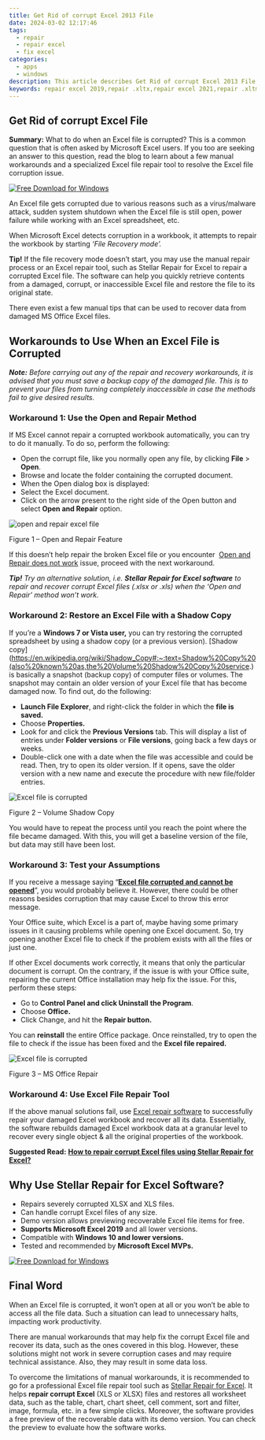 ```yaml
---
title: Get Rid of corrupt Excel 2013 File
date: 2024-03-02 12:17:46
tags: 
  - repair
  - repair excel
  - fix excel
categories: 
  - apps
  - windows
description: This article describes Get Rid of corrupt Excel 2013 File
keywords: repair excel 2019,repair .xltx,repair excel 2021,repair .xltm
---
```


## Get Rid of corrupt Excel File

**Summary:** What to do when an Excel file is corrupted? This is a common question that is often asked by Microsoft Excel users. If you too are seeking an answer to this question, read the blog to learn about a few manual workarounds and a specialized Excel file repair tool to resolve the Excel file corruption issue.

[![Free Download for Windows](https://www.stellarinfo.com/images/free-download-windows.png)](https://tools.techidaily.com/stellardata-recovery/repaire-for-excel/ "Free Download for Windows")

An Excel file gets corrupted due to various reasons such as a virus/malware attack, sudden system shutdown when the Excel file is still open, power failure while working with an Excel spreadsheet, etc.

When Microsoft Excel detects corruption in a workbook, it attempts to repair the workbook by starting _‘File Recovery mode’._

**Tip!** If the file recovery mode doesn’t start, you may use the manual repair process or an Excel repair tool, such as Stellar Repair for Excel to repair a corrupted Excel file. The software can help you quickly retrieve contents from a damaged, corrupt, or inaccessible Excel file and restore the file to its original state.

There even exist a few manual tips that can be used to recover data from damaged MS Office Excel files.

## **Workarounds to Use When an Excel File is Corrupted**

**_Note:_** _Before carrying out any of the repair and recovery workarounds, it is advised that you must save a backup copy of the damaged file. This is to prevent your files from turning completely inaccessible in case the methods fail to give desired results._

### **Workaround 1: Use the Open and Repair Method**

If MS Excel cannot repair a corrupted workbook automatically, you can try to do it manually. To do so, perform the following:

- Open the corrupt file, like you normally open any file, by clicking **File** > **Open**.
- Browse and locate the folder containing the corrupted document.
- When the Open dialog box is displayed:
- Select the Excel document.
- Click on the arrow present to the right side of the Open button and select **Open and Repair** option.

![open and repair excel file](https://cdn-cmlep.nitrocdn.com/DLSjJVyzoVcUgUSBlgyEUoGMDKLbWXQr/assets/images/optimized/rev-2658c43/www.stellarinfo.com/blog/wp-content/uploads/2020/07/open-and-repair.jpg)

Figure 1 – Open and Repair Feature

If this doesn’t help repair the broken Excel file or you encounter  [Open and Repair does not work](https://tools.techidaily.com/stellardata-recovery/repaire-for-excel/) issue, proceed with the next workaround.

**_Tip!_** _Try an alternative solution, i.e._ **_Stellar Repair for Excel software_** _to repair and recover corrupt Excel files (.xlsx or .xls) when the ‘Open and Repair’ method won’t work._  

### **Workaround 2: Restore an Excel File with a Shadow Copy**

If you’re a **Windows 7 or Vista user,** you can try restoring the corrupted spreadsheet by using a shadow copy (or a previous version). [Shadow copy](<https://en.wikipedia.org/wiki/Shadow_Copy#:~:text=Shadow%20Copy%20(also%20known%20as,the%20Volume%20Shadow%20Copy%20service>.) is basically a snapshot (backup copy) of computer files or volumes. The snapshot may contain an older version of your Excel file that has become damaged now. To find out, do the following:

- **Launch File Explorer**, and right-click the folder in which the **file is saved.**
- Choose **Properties.**
- Look for and click the **Previous Versions** tab. This will display a list of entries under **Folder versions** or **File versions**, going back a few days or weeks.
- Double-click one with a date when the file was accessible and could be read. Then, try to open its older version. If it opens, save the older version with a new name and execute the procedure with new file/folder entries.

![Excel file is corrupted](https://cdn-cmlep.nitrocdn.com/DLSjJVyzoVcUgUSBlgyEUoGMDKLbWXQr/assets/images/optimized/rev-2658c43/www.stellarinfo.com/blog/wp-content/uploads/2017/09/Shadow-copy.png)

Figure 2 – Volume Shadow Copy

You would have to repeat the process until you reach the point where the file became damaged. With this, you will get a baseline version of the file, but data may still have been lost.

### **Workaround 3: Test your Assumptions**

If you receive a message saying “[**Excel file corrupted and cannot be opened**](https://tools.techidaily.com/stellardata-recovery/repaire-for-excel/)”, you would probably believe it. However, there could be other reasons besides corruption that may cause Excel to throw this error message.

Your Office suite, which Excel is a part of, maybe having some primary issues in it causing problems while opening one Excel document. So, try opening another Excel file to check if the problem exists with all the files or just one.

If other Excel documents work correctly, it means that only the particular document is corrupt. On the contrary, if the issue is with your Office suite, repairing the current Office installation may help fix the issue. For this, perform these steps:

- Go to **Control Panel and click Uninstall** **the Program**.
- Choose **Office.**
- Click Change, and hit the **Repair button.**

You can **reinstall** the entire Office package. Once reinstalled, try to open the file to check if the issue has been fixed and the **Excel file repaired.**

![Excel file is corrupted](https://cdn-cmlep.nitrocdn.com/DLSjJVyzoVcUgUSBlgyEUoGMDKLbWXQr/assets/images/optimized/rev-2658c43/www.stellarinfo.com/blog/wp-content/uploads/2017/09/Repair-MS-Office.jpg)

Figure 3 – MS Office Repair

### **Workaround 4: Use Excel File Repair Tool**

If the above manual solutions fail, use [Excel repair software](https://tools.techidaily.com/stellardata-recovery/repaire-for-excel/) to successfully repair your damaged Excel workbook and recover all its data. Essentially, the software rebuilds damaged Excel workbook data at a granular level to recover every single object & all the original properties of the workbook.

**Suggested Read:** [**How to repair corrupt Excel files using Stellar Repair for Excel?**](https://tools.techidaily.com/stellardata-recovery/repaire-for-excel/)

## **Why Use Stellar Repair for Excel Software?**

- Repairs severely corrupted XLSX and XLS files.
- Can handle corrupt Excel files of any size.
- Demo version allows previewing recoverable Excel file items for free.
- **Supports Microsoft Excel 2019** and all lower versions.
- Compatible with **Windows 10 and lower versions.**
- Tested and recommended by **Microsoft Excel MVPs.**

[![Free Download for Windows](https://cdn-cmlep.nitrocdn.com/DLSjJVyzoVcUgUSBlgyEUoGMDKLbWXQr/assets/images/optimized/rev-2658c43/www.stellarinfo.com/blog/wp-content/uploads/2023/01/Free-download-for-windows-1.png)](https://tools.techidaily.com/stellardata-recovery/repaire-for-excel/)

## **Final Word**

When an Excel file is corrupted, it won’t open at all or you won’t be able to access all the file data. Such a situation can lead to unnecessary halts, impacting work productivity.

There are manual workarounds that may help fix the corrupt Excel file and recover its data, such as the ones covered in this blog. However, these solutions might not work in severe corruption cases and may require technical assistance. Also, they may result in some data loss.

To overcome the limitations of manual workarounds, it is recommended to go for a professional Excel file repair tool such as [Stellar Repair for Excel](https://tools.techidaily.com/stellardata-recovery/repaire-for-excel/). It helps **repair corrupt Excel** (XLS or XLSX) files and restores all worksheet data, such as the table, chart, chart sheet, cell comment, sort and filter, image, formula, etc. in a few simple clicks. Moreover, the software provides a free preview of the recoverable data with its demo version. You can check the preview to evaluate how the software works.




<ins class="adsbygoogle"
     style="display:block"
     data-ad-client="ca-pub-7571918770474297"
     data-ad-slot="8358498916"
     data-ad-format="auto"
     data-full-width-responsive="true"></ins>
<ins class="adsbygoogle"
    style="display:block"
    data-ad-format="autorelaxed"
    data-ad-client="ca-pub-7571918770474297"
    data-ad-slot="1223367746"></ins>


